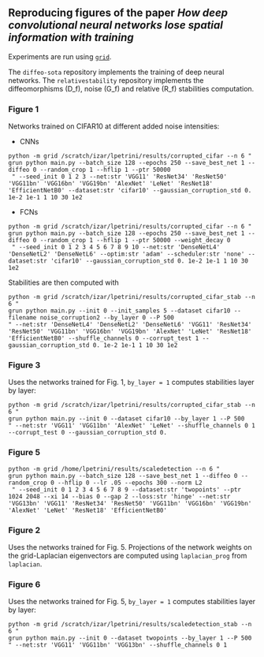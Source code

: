 ## Reproducing figures of the paper *How deep convolutional neural networks lose spatial information with training*

Experiments are run using [`grid`](https://github.com/mariogeiger/grid/tree/master/grid).

The `diffeo-sota` repository implements the training of deep neural networks.
The `relativestability` repository implements the diffeomorphisms (D_f), noise (G_f) and relative (R_f) stabilities computation. 

### Figure 1
Networks trained on CIFAR10 at different added noise intensities:
- CNNs
```
python -m grid /scratch/izar/lpetrini/results/corrupted_cifar --n 6 "
grun python main.py --batch_size 128 --epochs 250 --save_best_net 1 --diffeo 0 --random_crop 1 --hflip 1 --ptr 50000
 " --seed_init 0 1 2 3 --net:str 'VGG11' 'ResNet34' 'ResNet50' 'VGG11bn' 'VGG16bn' 'VGG19bn' 'AlexNet' 'LeNet' 'ResNet18' 'EfficientNetB0' --dataset:str 'cifar10' --gaussian_corruption_std 0. 1e-2 1e-1 1 10 30 1e2
```
- FCNs
```
python -m grid /scratch/izar/lpetrini/results/corrupted_cifar --n 6 "
grun python main.py --batch_size 128 --epochs 250 --save_best_net 1 --diffeo 0 --random_crop 1 --hflip 1 --ptr 50000 --weight_decay 0
 " --seed_init 0 1 2 3 4 5 6 7 8 9 10 --net:str 'DenseNetL4' 'DenseNetL2' 'DenseNetL6' --optim:str 'adam' --scheduler:str 'none' --dataset:str 'cifar10' --gaussian_corruption_std 0. 1e-2 1e-1 1 10 30 1e2
```

Stabilities are then computed with
```
python -m grid /scratch/izar/lpetrini/results/corrupted_cifar_stab --n 6 "
grun python main.py --init 0 --init_samples 5 --dataset cifar10 --filename noise_corruption2 --by_layer 0 --P 500
" --net:str 'DenseNetL4' 'DenseNetL2' 'DenseNetL6' 'VGG11' 'ResNet34' 'ResNet50' 'VGG11bn' 'VGG16bn' 'VGG19bn' 'AlexNet' 'LeNet' 'ResNet18' 'EfficientNetB0' --shuffle_channels 0 --corrupt_test 1 --gaussian_corruption_std 0. 1e-2 1e-1 1 10 30 1e2
```

### Figure 3
Uses the networks trained for Fig. 1, `by_layer = 1` computes stabilities layer by layer:
```
python -m grid /scratch/izar/lpetrini/results/corrupted_cifar_stab --n 6 "
grun python main.py --init 0 --dataset cifar10 --by_layer 1 --P 500
" --net:str 'VGG11' 'VGG11bn' 'AlexNet' 'LeNet' --shuffle_channels 0 1 --corrupt_test 0 --gaussian_corruption_std 0.
```

### Figure 5
```
python -m grid /home/lpetrini/results/scaledetection --n 6 "
grun python main.py --batch_size 128 --save_best_net 1 --diffeo 0 --random_crop 0 --hflip 0 --lr .05 --epochs 300 --norm L2
 " --seed_init 0 1 2 3 4 5 6 7 8 9 --dataset:str 'twopoints' --ptr 1024 2048 --xi 14 --bias 0 --gap 2 --loss:str 'hinge' --net:str 'VGG13bn' 'VGG11' 'ResNet34' 'ResNet50' 'VGG11bn' 'VGG16bn' 'VGG19bn' 'AlexNet' 'LeNet' 'ResNet18' 'EfficientNetB0'

```

### Figure 2
Uses the networks trained for Fig. 5. Projections of the network weights on the grid-Laplacian eigenvectors are computed using `laplacian_prog` from `laplacian`.

### Figure 6
Uses the networks trained for Fig. 5, `by_layer = 1` computes stabilities layer by layer:
```
python -m grid /scratch/izar/lpetrini/results/scaledetection_stab --n 6 "
grun python main.py --init 0 --dataset twopoints --by_layer 1 --P 500
" --net:str 'VGG11' 'VGG11bn' 'VGG13bn' --shuffle_channels 0 1
```